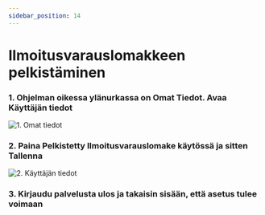 ```yaml
---
sidebar_position: 14
---
```


# Ilmoitusvarauslomakkeen pelkistäminen

### 1. Ohjelman oikessa ylänurkassa on Omat Tiedot. Avaa Käyttäjän tiedot

![1. Omat tiedot](/img/pikaohjeet/pelkistetty1.png)

### 2. Paina Pelkistetty Ilmoitusvarauslomake käytössä ja sitten Tallenna

![2. Käyttäjän tiedot](/img/pikaohjeet/pelkistetty2.png)

### 3. Kirjaudu palvelusta ulos ja takaisin sisään, että asetus tulee voimaan
